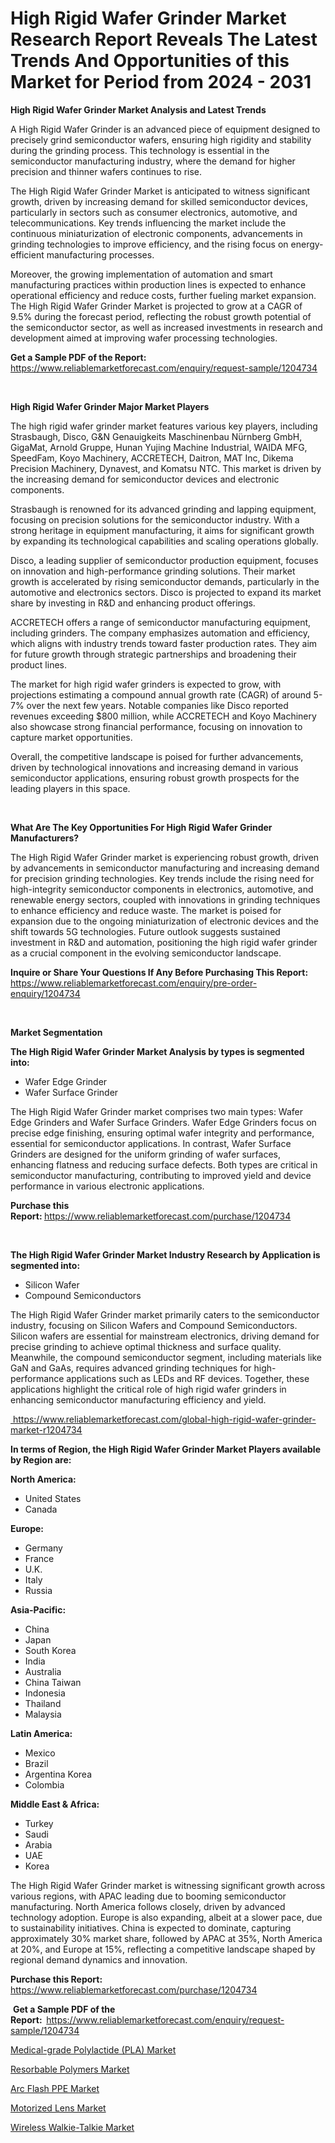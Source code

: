 <p><h1>High Rigid Wafer Grinder Market Research Report Reveals The Latest Trends And Opportunities of this Market for Period from 2024 - 2031</h1></p><p><strong>High Rigid Wafer Grinder Market Analysis and Latest Trends</strong></p>
<p><p>A High Rigid Wafer Grinder is an advanced piece of equipment designed to precisely grind semiconductor wafers, ensuring high rigidity and stability during the grinding process. This technology is essential in the semiconductor manufacturing industry, where the demand for higher precision and thinner wafers continues to rise. </p><p>The High Rigid Wafer Grinder Market is anticipated to witness significant growth, driven by increasing demand for skilled semiconductor devices, particularly in sectors such as consumer electronics, automotive, and telecommunications. Key trends influencing the market include the continuous miniaturization of electronic components, advancements in grinding technologies to improve efficiency, and the rising focus on energy-efficient manufacturing processes. </p><p>Moreover, the growing implementation of automation and smart manufacturing practices within production lines is expected to enhance operational efficiency and reduce costs, further fueling market expansion. The High Rigid Wafer Grinder Market is projected to grow at a CAGR of 9.5% during the forecast period, reflecting the robust growth potential of the semiconductor sector, as well as increased investments in research and development aimed at improving wafer processing technologies.</p></p>
<p><strong>Get a Sample PDF of the Report:&nbsp;</strong> <a href="https://www.reliablemarketforecast.com/enquiry/request-sample/1204734?utm_campaign=1130&utm_medium=2&utm_source=Github&utm_content=ia&utm_term=16102024&utm_id=high-rigid-wafer-grinder">https://www.reliablemarketforecast.com/enquiry/request-sample/1204734</a></p>
<p>&nbsp;</p>
<p><strong>High Rigid Wafer Grinder Major Market Players</strong></p>
<p><p>The high rigid wafer grinder market features various key players, including Strasbaugh, Disco, G&N Genauigkeits Maschinenbau Nürnberg GmbH, GigaMat, Arnold Gruppe, Hunan Yujing Machine Industrial, WAIDA MFG, SpeedFam, Koyo Machinery, ACCRETECH, Daitron, MAT Inc, Dikema Precision Machinery, Dynavest, and Komatsu NTC. This market is driven by the increasing demand for semiconductor devices and electronic components.</p><p>Strasbaugh is renowned for its advanced grinding and lapping equipment, focusing on precision solutions for the semiconductor industry. With a strong heritage in equipment manufacturing, it aims for significant growth by expanding its technological capabilities and scaling operations globally.</p><p>Disco, a leading supplier of semiconductor production equipment, focuses on innovation and high-performance grinding solutions. Their market growth is accelerated by rising semiconductor demands, particularly in the automotive and electronics sectors. Disco is projected to expand its market share by investing in R&D and enhancing product offerings.</p><p>ACCRETECH offers a range of semiconductor manufacturing equipment, including grinders. The company emphasizes automation and efficiency, which aligns with industry trends toward faster production rates. They aim for future growth through strategic partnerships and broadening their product lines.</p><p>The market for high rigid wafer grinders is expected to grow, with projections estimating a compound annual growth rate (CAGR) of around 5-7% over the next few years. Notable companies like Disco reported revenues exceeding $800 million, while ACCRETECH and Koyo Machinery also showcase strong financial performance, focusing on innovation to capture market opportunities.</p><p>Overall, the competitive landscape is poised for further advancements, driven by technological innovations and increasing demand in various semiconductor applications, ensuring robust growth prospects for the leading players in this space.</p></p>
<p>&nbsp;</p>
<p><strong>What Are The Key Opportunities For High Rigid Wafer Grinder Manufacturers?</strong></p>
<p><p>The High Rigid Wafer Grinder market is experiencing robust growth, driven by advancements in semiconductor manufacturing and increasing demand for precision grinding technologies. Key trends include the rising need for high-integrity semiconductor components in electronics, automotive, and renewable energy sectors, coupled with innovations in grinding techniques to enhance efficiency and reduce waste. The market is poised for expansion due to the ongoing miniaturization of electronic devices and the shift towards 5G technologies. Future outlook suggests sustained investment in R&D and automation, positioning the high rigid wafer grinder as a crucial component in the evolving semiconductor landscape.</p></p>
<p><strong>Inquire or Share Your Questions If Any Before Purchasing This Report:</strong> <a href="https://www.reliablemarketforecast.com/enquiry/pre-order-enquiry/1204734?utm_campaign=1130&utm_medium=2&utm_source=Github&utm_content=ia&utm_term=16102024&utm_id=high-rigid-wafer-grinder">https://www.reliablemarketforecast.com/enquiry/pre-order-enquiry/1204734</a></p>
<p>&nbsp;</p>
<p><strong>Market Segmentation</strong></p>
<p><strong>The High Rigid Wafer Grinder Market Analysis by types is segmented into:</strong></p>
<p><ul><li>Wafer Edge Grinder</li><li>Wafer Surface Grinder</li></ul></p>
<p><p>The High Rigid Wafer Grinder market comprises two main types: Wafer Edge Grinders and Wafer Surface Grinders. Wafer Edge Grinders focus on precise edge finishing, ensuring optimal wafer integrity and performance, essential for semiconductor applications. In contrast, Wafer Surface Grinders are designed for the uniform grinding of wafer surfaces, enhancing flatness and reducing surface defects. Both types are critical in semiconductor manufacturing, contributing to improved yield and device performance in various electronic applications.</p></p>
<p><strong>Purchase this Report:&nbsp;</strong><a href="https://www.reliablemarketforecast.com/purchase/1204734?utm_campaign=1130&utm_medium=2&utm_source=Github&utm_content=ia&utm_term=16102024&utm_id=high-rigid-wafer-grinder">https://www.reliablemarketforecast.com/purchase/1204734</a></p>
<p>&nbsp;</p>
<p><strong>The High Rigid Wafer Grinder Market Industry Research by Application is segmented into:</strong></p>
<p><ul><li>Silicon Wafer</li><li>Compound Semiconductors</li></ul></p>
<p><p>The High Rigid Wafer Grinder market primarily caters to the semiconductor industry, focusing on Silicon Wafers and Compound Semiconductors. Silicon wafers are essential for mainstream electronics, driving demand for precise grinding to achieve optimal thickness and surface quality. Meanwhile, the compound semiconductor segment, including materials like GaN and GaAs, requires advanced grinding techniques for high-performance applications such as LEDs and RF devices. Together, these applications highlight the critical role of high rigid wafer grinders in enhancing semiconductor manufacturing efficiency and yield.</p></p>
<p><a href="https://www.reliablemarketforecast.com/global-high-rigid-wafer-grinder-market-r1204734?utm_campaign=1130&utm_medium=2&utm_source=Github&utm_content=ia&utm_term=16102024&utm_id=high-rigid-wafer-grinder">&nbsp;https://www.reliablemarketforecast.com/global-high-rigid-wafer-grinder-market-r1204734</a></p>
<p><strong>In terms of Region, the High Rigid Wafer Grinder Market Players available by Region are:</strong></p>
<p>
    <p> <strong> North America: </strong>
        <ul>
            <li>United States</li>
            <li>Canada</li>
        </ul>
        </p> 
    <p> <strong> Europe: </strong>
        <ul>
            <li>Germany</li>
            <li>France</li>
            <li>U.K.</li>
            <li>Italy</li>
            <li>Russia</li>
        </ul>
        </p> 
    <p> <strong> Asia-Pacific: </strong>
        <ul>
            <li>China</li>
            <li>Japan</li>
            <li>South Korea</li>
            <li>India</li>
            <li>Australia</li>
            <li>China Taiwan</li>
            <li>Indonesia</li>
            <li>Thailand</li>
            <li>Malaysia</li>
        </ul>
        </p> 
    <p> <strong> Latin America: </strong>
        <ul>
            <li>Mexico</li>
            <li>Brazil</li>
            <li>Argentina Korea</li>
            <li>Colombia</li>
        </ul>
        </p> 
    <p> <strong> Middle East & Africa: </strong>
        <ul>
            <li>Turkey</li>
            <li>Saudi</li>
            <li>Arabia</li>
            <li>UAE</li>
            <li>Korea</li>
        </ul>
    </p>
    </p>
<p><p>The High Rigid Wafer Grinder market is witnessing significant growth across various regions, with APAC leading due to booming semiconductor manufacturing. North America follows closely, driven by advanced technology adoption. Europe is also expanding, albeit at a slower pace, due to sustainability initiatives. China is expected to dominate, capturing approximately 30% market share, followed by APAC at 35%, North America at 20%, and Europe at 15%, reflecting a competitive landscape shaped by regional demand dynamics and innovation.</p></p>
<p><strong>Purchase this Report: </strong><a href="https://www.reliablemarketforecast.com/purchase/1204734?utm_campaign=1130&utm_medium=2&utm_source=Github&utm_content=ia&utm_term=16102024&utm_id=high-rigid-wafer-grinder">https://www.reliablemarketforecast.com/purchase/1204734</a></p>
<p>&nbsp;<strong>Get a Sample PDF of the Report:&nbsp;&nbsp;</strong><a href="https://www.reliablemarketforecast.com/enquiry/request-sample/1204734?utm_campaign=1130&utm_medium=2&utm_source=Github&utm_content=ia&utm_term=16102024&utm_id=high-rigid-wafer-grinder">https://www.reliablemarketforecast.com/enquiry/request-sample/1204734</a></p>
<p><strong></strong></p>
<p><p><a href="https://www.linkedin.com/pulse/medical-grade-polylactide-pla-market-size-segmentation-wrtlf?trk=public_post_embed_feed-article-content&utm_campaign=1130&utm_medium=2&utm_source=Github&utm_content=ia&utm_term=16102024&utm_id=high-rigid-wafer-grinder">Medical-grade Polylactide (PLA) Market</a></p><p><a href="https://www.linkedin.com/pulse/global-resorbable-polymers-market-focus-product-type-polylactic-z3dzc?utm_campaign=1130&utm_medium=2&utm_source=Github&utm_content=ia&utm_term=16102024&utm_id=high-rigid-wafer-grinder">Resorbable Polymers Market</a></p><p><a href="https://issuu.com/reportprime-2/docs/arc-flash-ppe-market-size-2030.pptx_c4e7853e8ab3b4?utm_campaign=1130&utm_medium=2&utm_source=Github&utm_content=ia&utm_term=16102024&utm_id=high-rigid-wafer-grinder">Arc Flash PPE Market</a></p><p><a href="https://issuu.com/reportprime-2/docs/motorized-lens-market-size-2030.ppt_36e020585c09ed?utm_campaign=1130&utm_medium=2&utm_source=Github&utm_content=ia&utm_term=16102024&utm_id=high-rigid-wafer-grinder">Motorized Lens Market</a></p><p><a href="https://github.com/diedrer4btm/Market-Research-Report-List-1/blob/main/wireless-walkie-talkie-market.md?utm_campaign=1130&utm_medium=2&utm_source=Github&utm_content=ia&utm_term=16102024&utm_id=high-rigid-wafer-grinder">Wireless Walkie-Talkie Market</a></p></p>